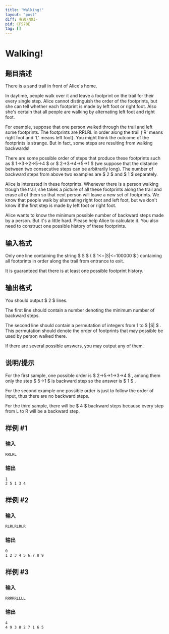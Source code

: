 ```yaml
---
title: "Walking!"
layout: "post"
diff: 省选/NOI-
pid: CF578E
tag: []
---
```


# Walking!

## 题目描述

There is a sand trail in front of Alice's home.

In daytime, people walk over it and leave a footprint on the trail for their every single step. Alice cannot distinguish the order of the footprints, but she can tell whether each footprint is made by left foot or right foot. Also she's certain that all people are walking by alternating left foot and right foot.

For example, suppose that one person walked through the trail and left some footprints. The footprints are RRLRL in order along the trail ('R' means right foot and 'L' means left foot). You might think the outcome of the footprints is strange. But in fact, some steps are resulting from walking backwards!

There are some possible order of steps that produce these footprints such as $ 1→3→2→5→4 $ or $ 2→3→4→5→1 $ (we suppose that the distance between two consecutive steps can be arbitrarily long). The number of backward steps from above two examples are $ 2 $ and $ 1 $ separately.

Alice is interested in these footprints. Whenever there is a person walking trough the trail, she takes a picture of all these footprints along the trail and erase all of them so that next person will leave a new set of footprints. We know that people walk by alternating right foot and left foot, but we don't know if the first step is made by left foot or right foot.

Alice wants to know the minimum possible number of backward steps made by a person. But it's a little hard. Please help Alice to calculate it. You also need to construct one possible history of these footprints.

## 输入格式

Only one line containing the string $ S $ ( $ 1<=|S|<=100000 $ ) containing all footprints in order along the trail from entrance to exit.

It is guaranteed that there is at least one possible footprint history.

## 输出格式

You should output $ 2 $ lines.

The first line should contain a number denoting the minimum number of backward steps.

The second line should contain a permutation of integers from 1 to $ |S| $ . This permutation should denote the order of footprints that may possible be used by person walked there.

If there are several possible answers, you may output any of them.

## 说明/提示

For the first sample, one possible order is $ 2→5→1→3→4 $ , among them only the step $ 5→1 $ is backward step so the answer is $ 1 $ .

For the second example one possible order is just to follow the order of input, thus there are no backward steps.

For the third sample, there will be $ 4 $ backward steps because every step from L to R will be a backward step.

## 样例 #1

### 输入

```
RRLRL

```

### 输出

```
1
2 5 1 3 4

```

## 样例 #2

### 输入

```
RLRLRLRLR

```

### 输出

```
0
1 2 3 4 5 6 7 8 9

```

## 样例 #3

### 输入

```
RRRRRLLLL

```

### 输出

```
4
4 9 3 8 2 7 1 6 5

```

